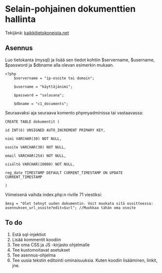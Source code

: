 ﻿# Selain-pohjainen dokumenttien hallinta

Tekijänä: [kaikkitietokoneista.net](https://kaikkitietokoneista.net)

## Asennus

Luo tietokanta (mysql) ja lisää sen tiedot kohtiin $servername, $username, $password ja $dbname alla olevan esimerkin mukaan.

    <?php
    	$servername = "ip-osoite tai domain";
        
        $username = "käyttäjänimi";
        
        $password = "salasana";
        
        $dbname = "c1_documents";

Seuraavaksi aja seuraava komento phpmyadminissa tai vastaavassa:

    CREATE TABLE dokumentit (
    
    id INT(6) UNSIGNED AUTO_INCREMENT PRIMARY KEY,
    
    nimi VARCHAR(30) NOT NULL,
    
    osoite VARCHAR(30) NOT NULL,
    
    email VARCHAR(254) NOT NULL,
    
    sisältö VARCHAR(10000) NOT NULL,
    
    reg_date TIMESTAMP DEFAULT CURRENT_TIMESTAMP ON UPDATE CURRENT_TIMESTAMP
    
    )

Viimeisenä vaihda index.php:n riville 71 viestiksi:

    $msg = "Olet tehnyt uuden dokumentin. Voit muokata sitä osoitteessa: asennuksen_url_osoite?edit=$url"; //Muokkaa tähän oma osoite

## To do

 1. Estä sql-injektiot
 2. Lisää kommentit koodiin
 3. Tee oma CSS ja JS -kirjasto ohjelmalle
 4. Tee kustomoitavat asetukset
 5. Tee asennus-ohjelma
 6. Tee uusia tekstin editointi ominaisuuksia. Kuten koodin lisääminen, linkit, jne.

